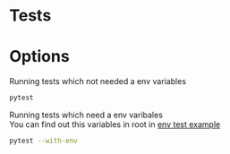 # Tests

# Options

Running tests which not needed a env variables
```bash
pytest
```

Running tests which need a env varibales  
You can find out this variables in root in [env test example](../.env.test.example)
```bash
pytest --with-env
```
